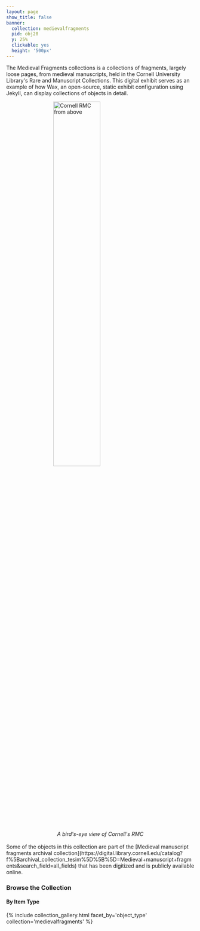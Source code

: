 ```yaml
---
layout: page
show_title: false
banner:
  collection: medievalfragments
  pid: obj20
  y: 25%
  clickable: yes
  height: '500px'
---
```


The Medieval Fragments collections is a collections of fragments, largely loose pages, from medieval manuscripts, held in the Cornell University Library's Rare and Manuscript Collections. This digital exhibit serves as an example of how Wax, an open-source, static exhibit configuration using Jekyll, can display collections of objects in detail.
<style>
.center {
  display: block;
  margin-left: auto;
  margin-right: auto;
  width: 50%;
}
</style>

<img src="https://encrypted-tbn0.gstatic.com/images?q=tbn:ANd9GcRswm89Pl4VhxscrJfBzLwjDrCvktVllYreWg&s" class="center" alt="Cornell RMC from above">
<div style="text-align:center">
<em>A bird's-eye view of Cornell's RMC</em>
</div>

<br/>
Some of the objects in this collection are part of the [Medieval manuscript fragments archival collection](https://digital.library.cornell.edu/catalog?f%5Barchival_collection_tesim%5D%5B%5D=Medieval+manuscript+fragments&search_field=all_fields) that has been digitized and is publicly available online.

### Browse the Collection

#### By Item Type
{% include collection_gallery.html facet_by='object_type' collection='medievalfragments' %}
